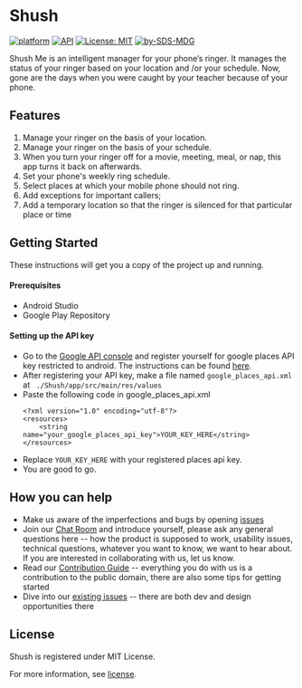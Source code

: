 # Shush
[![platform](https://img.shields.io/badge/platform-Android-yellow.svg)](https://www.android.com)
[![API](https://img.shields.io/badge/API-16%2B-brightgreen.svg?style=flat)](https://android-arsenal.com/api?level=16s)
[![License: MIT](https://img.shields.io/badge/License-MIT-yellow.svg)](https://opensource.org/licenses/MIT)
[![by-SDS-MDG](https://img.shields.io/badge/by-SDS%2C%20MDG-blue.svg)](https://mdg.sdslabs.co)

Shush Me is an intelligent manager for your phone’s ringer. It manages the status of your ringer based on your location and /or your schedule. Now, gone are the days when you were caught by your teacher because of your phone.


## Features
 1. Manage your ringer on the basis of  your location.
 1. Manage your ringer on the basis of your schedule.
 1. When you turn your ringer off for a movie, meeting, meal, or nap, this app turns it back on afterwards.
 1. Set your phone's weekly ring schedule.
 1. Select places at which your mobile phone should not ring.
 1. Add exceptions for important callers;
 1. Add a temporary location so that the ringer is silenced for that particular place or time

## Getting Started
These instructions will get you a copy of the project up and running.

#### Prerequisites
* Android Studio
* Google Play Repository

#### Setting up the API key
  * Go to the [Google API console](https://accounts.google.com/signin/v2/identifier?service=cloudconsole&passive=1209600&osid=1&continue=https%3A%2F%2Fconsole.developers.google.com%2Fapis%2Fcredentials%3Fproject%3Dshush-1501523759825&followup=https%3A%2F%2Fconsole.developers.google.com%2Fapis%2Fcredentials%3Fproject%3Dshush-1501523759825&flowName=GlifWebSignIn&flowEntry=ServiceLogin) and register yourself
  for google places API key restricted to android. The instructions can be found [here](https://developers.google.com/places/android-api/signup).
  * After registering your API key, make a file named ` google_places_api.xml ` <br>
  at ` ./Shush/app/src/main/res/values`
  * Paste the following code in google_places_api.xml
    ```
    <?xml version="1.0" encoding="utf-8"?>
    <resources>
        <string name="your_google_places_api_key">YOUR_KEY_HERE</string>
    </resources>
    ```
  * Replace `YOUR_KEY_HERE` with your registered places api key.
  * You are good to go.
## How you can help

* Make us aware of the imperfections and bugs by opening [issues](https://github.com/samagra14/Shush/issues)
* Join our [Chat Room](https://groups.google.com/forum/#!forum/openopps-platform) and introduce yourself, please ask any general questions here -- how the product is supposed to work, usability issues, technical questions, whatever you want to know, we want to hear about.  If you are interested in collaborating with us, let us know.
* Read our [Contribution Guide](CONTRIBUTING.md) -- everything you do with us is a contribution to the public domain, there are also some tips for getting started
* Dive into our [existing issues](https://github.com/samagra14/Shush/issues) -- there are both dev and design opportunities there



## License

Shush is registered under MIT License.

For more information, see [license](LICENSE.md).

